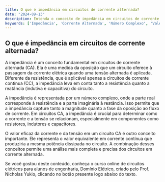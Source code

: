 ```yaml
---
title: O que é impedância em circuitos de corrente alternada?
date: "2024-09-13"
description: Entenda o conceito de impedância em circuitos de corrente alternada e sua importância.
keywords: ['Impedância', 'Corrente Alternada', 'Número Complexo', 'Valor Eficaz']
---
```


## O que é impedância em circuitos de corrente alternada?

A impedância é um conceito fundamental em circuitos de corrente alternada (CA). Ela é uma medida da oposição que um circuito oferece à passagem da corrente elétrica quando uma tensão alternada é aplicada. Diferente da resistência, que é aplicável apenas a circuitos de corrente contínua (CC), a impedância leva em conta tanto a resistência quanto a reatância (indutiva e capacitiva) do circuito.

A impedância é representada por um número complexo, onde a parte real corresponde à resistência e a parte imaginária à reatância. Isso permite que a impedância capture tanto a magnitude quanto a fase da oposição ao fluxo de corrente. Em circuitos CA, a impedância é crucial para determinar como a corrente e a tensão se relacionam, especialmente em componentes como resistores, indutores e capacitores.

O valor eficaz da corrente e da tensão em um circuito CA é outro conceito importante. Ele representa o valor equivalente em corrente contínua que produziria a mesma potência dissipada no circuito. A combinação desses conceitos permite uma análise mais completa e precisa dos circuitos em corrente alternada.

Se você gostou deste conteúdo, conheça o curso online de circuitos elétricos para alunos de engenharia, Domínio Elétrico, criado pelo Prof. Nicholas Yukio, clicando no botão presente logo abaixo do texto.